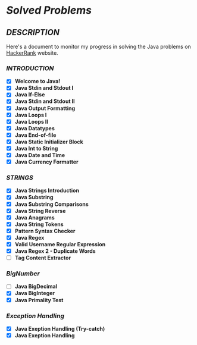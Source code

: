 # *Solved Problems*

## *DESCRIPTION*

Here's a document to monitor my progress in solving the Java problems on [HackerRank](https://www.hackerrank.com/domains/java) website.

### *INTRODUCTION*

- [x] **Welcome to Java!**
- [x] **Java Stdin and Stdout I**
- [x] **Java If-Else**
- [x] **Java Stdin and Stdout II**
- [x] **Java Output Formatting**
- [x] **Java Loops I**
- [x] **Java Loops II**
- [x] **Java Datatypes**
- [x] **Java End-of-file**
- [x] **Java Static Initializer Block**
- [x] **Java Int to String**
- [x] **Java Date and Time**
- [x] **Java Currency Formatter**

### *STRINGS*

- [x] **Java Strings Introduction**
- [x] **Java Substring**
- [x] **Java Substring Comparisons**
- [x] **Java String Reverse**
- [x] **Java Anagrams**
- [x] **Java String Tokens**
- [x] **Pattern Syntax Checker**
- [x] **Java Regex**
- [x] **Valid Username Regular Expression**
- [x] **Java Regex 2 - Duplicate Words**
- [ ] **Tag Content Extractor**

### *BigNumber*

- [ ] **Java BigDecimal**
- [x] **Java BigInteger**
- [x] **Java Primality Test**

### *Exception Handling*

- [x] **Java Exeption Handling (Try-catch)**
- [x] **Java Exeption Handling**
